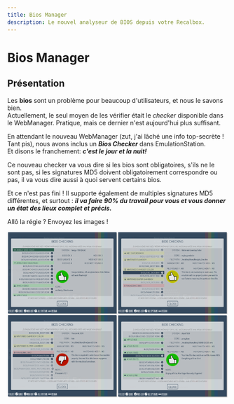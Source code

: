 ```yaml
---
title: Bios Manager
description: Le nouvel analyseur de BIOS depuis votre Recalbox.
---
```


# Bios Manager

## Présentation

Les **bios** sont un problème pour beaucoup d'utilisateurs, et nous le savons bien.  
 Actuellement, le seul moyen de les vérifier était le _checker_ disponible dans le WebManager. Pratique, mais ce dernier n'est aujourd'hui plus suffisant.

En attendant le nouveau WebManager \(zut, j'ai lâché une info top-secrète ! Tant pis\), nous avons inclus un _**Bios Checker**_ dans EmulationStation.  
Et disons le franchement: _**c'est le jour et la nuit!**_

Ce nouveau checker va vous dire si les bios sont obligatoires, s'ils ne le sont pas, si les signatures MD5 doivent obligatoirement correspondre ou pas, il va vous dire aussi à quoi servent certains bios.

Et ce n'est pas fini ! Il supporte également de multiples signatures MD5 différentes, et surtout : _**il va faire 90% du travail pour vous et vous donner un état des lieux complet et précis.**_

Allô la régie ? Envoyez les images !

![](./image%20%2827%29.png)


